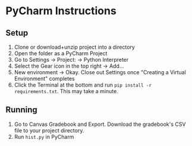 # PyCharm Instructions

## Setup

1. Clone or download+unzip project into a directory
2. Open the folder as a PyCharm Project
3. Go to Settings -> Project: <project-name> -> Python Interpreter
4. Select the Gear icon in the top right -> Add...
5. New environment -> Okay. Close out Settings once "Creating a Virtual Environment" completes
6. Click the Terminal at the bottom and run `pip install -r requirements.txt`. This may take a minute.

## Running
1. Go to Canvas Gradebook and Export. Download the gradebook's CSV file to your project directory.
2. Run `hist.py` in PyCharm
